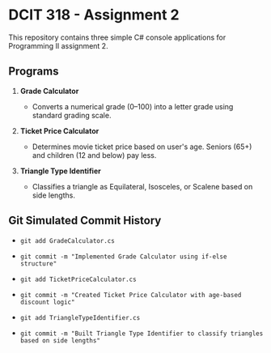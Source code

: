 # DCIT 318 - Assignment 2

This repository contains three simple C# console applications for Programming II assignment 2.

## Programs

1. **Grade Calculator**
   - Converts a numerical grade (0–100) into a letter grade using standard grading scale.

2. **Ticket Price Calculator**
   - Determines movie ticket price based on user's age. Seniors (65+) and children (12 and below) pay less.

3. **Triangle Type Identifier**
   - Classifies a triangle as Equilateral, Isosceles, or Scalene based on side lengths.

## Git Simulated Commit History

- `git add GradeCalculator.cs`
- `git commit -m "Implemented Grade Calculator using if-else structure"`

- `git add TicketPriceCalculator.cs`
- `git commit -m "Created Ticket Price Calculator with age-based discount logic"`

- `git add TriangleTypeIdentifier.cs`
- `git commit -m "Built Triangle Type Identifier to classify triangles based on side lengths"`